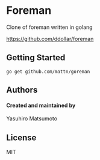 # Foreman

Clone of foreman written in golang

https://github.com/ddollar/foreman

## Getting Started

    go get github.com/mattn/goreman

## Authors

#### Created and maintained by
Yasuhiro Matsumoto

## License

MIT

